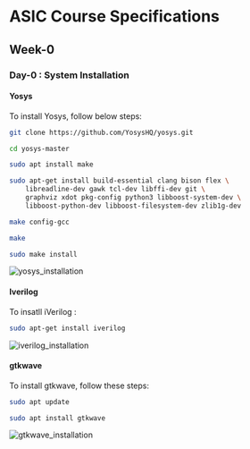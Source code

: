 # ASIC Course Specifications
## Week-0
### Day-0 : System Installation
#### Yosys
To install Yosys, follow below steps:
```bash
git clone https://github.com/YosysHQ/yosys.git
```
```bash
cd yosys-master 
```
```bash
sudo apt install make
```
```bash
sudo apt-get install build-essential clang bison flex \
    libreadline-dev gawk tcl-dev libffi-dev git \
    graphviz xdot pkg-config python3 libboost-system-dev \
    libboost-python-dev libboost-filesystem-dev zlib1g-dev
```
```bash
make config-gcc
```
```bash
make
```
```bash
sudo make install
```
![yosys_installation](https://github.com/Y09mogal/IMT2020537_YashMogal_ASIC_Course/assets/79003694/6d6ac295-19b3-4b7b-af45-4e4e6e8a90f3)


#### Iverilog
To insatll iVerilog :
```bash
sudo apt-get install iverilog
```
![iverilog_installation](https://github.com/Y09mogal/IMT2020537_YashMogal_ASIC_Course/assets/79003694/bdb0271c-1280-4da5-a5da-49e631be767c)


#### gtkwave
To install gtkwave, follow these steps:
```bash
sudo apt update
```
```bash
sudo apt install gtkwave
```
![gtkwave_installation](https://github.com/Y09mogal/IMT2020537_YashMogal_ASIC_Course/assets/79003694/1051e8dd-0bf9-4821-a511-ac1e41eaa930)

